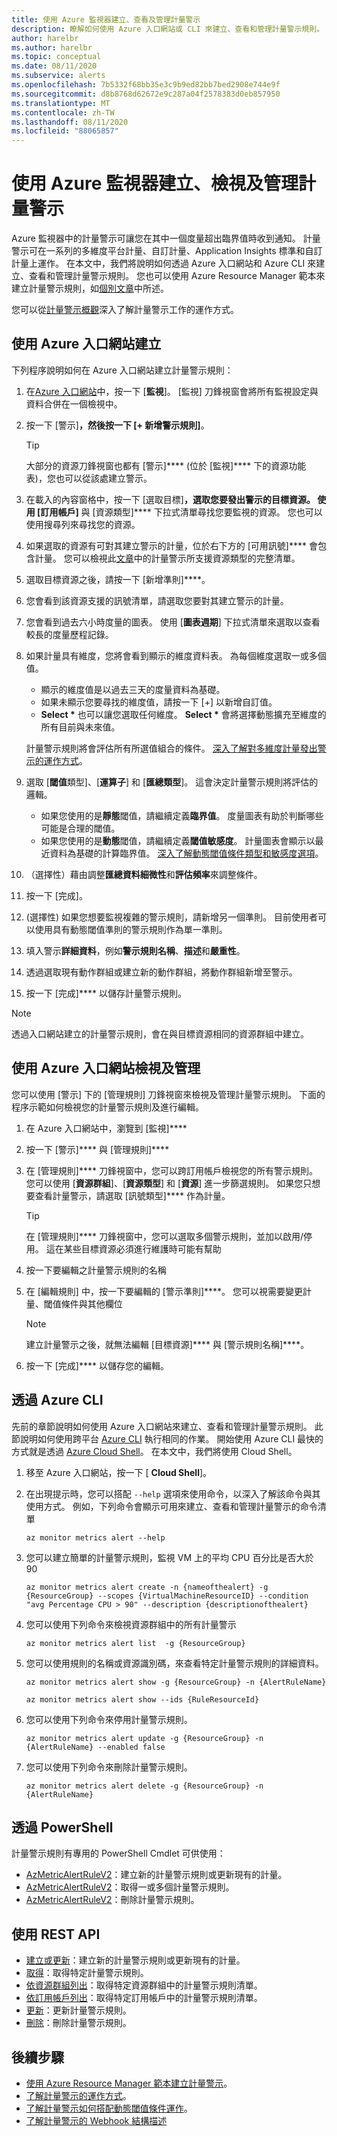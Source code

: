 ```yaml
---
title: 使用 Azure 監視器建立、查看及管理計量警示
description: 瞭解如何使用 Azure 入口網站或 CLI 來建立、查看和管理計量警示規則。
author: harelbr
ms.author: harelbr
ms.topic: conceptual
ms.date: 08/11/2020
ms.subservice: alerts
ms.openlocfilehash: 7b5332f68bb35e3c9b9ed82bb7bed2908e744e9f
ms.sourcegitcommit: d8b8768d62672e9c287a04f2578383d0eb857950
ms.translationtype: MT
ms.contentlocale: zh-TW
ms.lasthandoff: 08/11/2020
ms.locfileid: "88065857"
---
```

# <a name="create-view-and-manage-metric-alerts-using-azure-monitor"></a>使用 Azure 監視器建立、檢視及管理計量警示

Azure 監視器中的計量警示可讓您在其中一個度量超出臨界值時收到通知。 計量警示可在一系列的多維度平台計量、自訂計量、Application Insights 標準和自訂計量上運作。 在本文中，我們將說明如何透過 Azure 入口網站和 Azure CLI 來建立、查看和管理計量警示規則。 您也可以使用 Azure Resource Manager 範本來建立計量警示規則，如[個別文章](alerts-metric-create-templates.md)中所述。

您可以從[計量警示概觀](alerts-metric-overview.md)深入了解計量警示工作的運作方式。

## <a name="create-with-azure-portal"></a>使用 Azure 入口網站建立

下列程序說明如何在 Azure 入口網站建立計量警示規則：

1. 在[Azure 入口網站](https://portal.azure.com)中，按一下 [**監視**]。 [監視] 刀鋒視窗會將所有監視設定與資料合併在一個檢視中。

2. 按一下 [警示]****，然後按一下 [+ 新增警示規則]****。

    > [!TIP]
    > 大部分的資源刀鋒視窗也都有 [警示]**** (位於 [監視]**** 下的資源功能表)，您也可以從該處建立警示。

3. 在載入的內容窗格中，按一下 [選取目標]****，選取您要發出警示的目標資源。 使用 [訂用帳戶]**** 與 [資源類型]**** 下拉式清單尋找您要監視的資源。 您也可以使用搜尋列來尋找您的資源。

4. 如果選取的資源有可對其建立警示的計量，位於右下方的 [可用訊號]**** 會包含計量。 您可以檢視此[文章](./alerts-metric-near-real-time.md#metrics-and-dimensions-supported)中的計量警示所支援資源類型的完整清單。

5. 選取目標資源之後，請按一下 [新增準則]****。

6. 您會看到該資源支援的訊號清單，請選取您要對其建立警示的計量。

7. 您會看到過去六小時度量的圖表。 使用 [**圖表週期**] 下拉式清單來選取以查看較長的度量歷程記錄。

8. 如果計量具有維度，您將會看到顯示的維度資料表。 為每個維度選取一或多個值。
    - 顯示的維度值是以過去三天的度量資料為基礎。
    - 如果未顯示您要尋找的維度值，請按一下 [+] 以新增自訂值。
    - **Select \*** 也可以讓您選取任何維度。 **Select \*** 會將選擇動態擴充至維度的所有目前與未來值。

    計量警示規則將會評估所有所選值組合的條件。 [深入了解對多維度計量發出警示的運作方式](alerts-metric-overview.md)。

9. 選取 [**閾值**類型]、[**運算子**] 和 [**匯總類型**]。 這會決定計量警示規則將評估的邏輯。
    - 如果您使用的是**靜態**閾值，請繼續定義**臨界值**。 度量圖表有助於判斷哪些可能是合理的閾值。
    - 如果您使用的是**動態**閾值，請繼續定義**閾值敏感度**。 計量圖表會顯示以最近資料為基礎的計算臨界值。 [深入了解動態閾值條件類型和敏感度選項](alerts-dynamic-thresholds.md)。

10. （選擇性）藉由調整**匯總資料細微性**和**評估頻率**來調整條件。 

11. 按一下 [完成]。

12. (選擇性) 如果您想要監視複雜的警示規則，請新增另一個準則。 目前使用者可以使用具有動態閾值準則的警示規則作為單一準則。

13. 填入警示**詳細資料**，例如**警示規則名稱**、**描述**和**嚴重性**。

14. 透過選取現有動作群組或建立新的動作群組，將動作群組新增至警示。

15. 按一下 [完成]**** 以儲存計量警示規則。

> [!NOTE]
> 透過入口網站建立的計量警示規則，會在與目標資源相同的資源群組中建立。

## <a name="view-and-manage-with-azure-portal"></a>使用 Azure 入口網站檢視及管理

您可以使用 [警示] 下的 [管理規則] 刀鋒視窗來檢視及管理計量警示規則。 下面的程序示範如何檢視您的計量警示規則及進行編輯。

1. 在 Azure 入口網站中，瀏覽到 [監視]****

2. 按一下 [警示]**** 與 [管理規則]****

3. 在 [管理規則]**** 刀鋒視窗中，您可以跨訂用帳戶檢視您的所有警示規則。 您可以使用 [**資源群組**]、[**資源類型**] 和 [**資源**] 進一步篩選規則。 如果您只想要查看計量警示，請選取 [訊號類型]**** 作為計量。

    > [!TIP]
    > 在 [管理規則]**** 刀鋒視窗中，您可以選取多個警示規則，並加以啟用/停用。 這在某些目標資源必須進行維護時可能有幫助

4. 按一下要編輯之計量警示規則的名稱

5. 在 [編輯規則] 中，按一下要編輯的 [警示準則]****。 您可以視需要變更計量、閾值條件與其他欄位

    > [!NOTE]
    > 建立計量警示之後，就無法編輯 [目標資源]**** 與 [警示規則名稱]****。

6. 按一下 [完成]**** 以儲存您的編輯。


## <a name="with-azure-cli"></a>透過 Azure CLI

先前的章節說明如何使用 Azure 入口網站來建立、查看和管理計量警示規則。 此節說明如何使用跨平台 [Azure CLI](/cli/azure/get-started-with-azure-cli?view=azure-cli-latest) 執行相同的作業。 開始使用 Azure CLI 最快的方式就是透過 [Azure Cloud Shell](../../cloud-shell/overview.md?view=azure-cli-latest)。 在本文中，我們將使用 Cloud Shell。

1. 移至 Azure 入口網站，按一下 [ **Cloud Shell**]。

2. 在出現提示時，您可以搭配 ``--help`` 選項來使用命令，以深入了解該命令與其使用方式。 例如，下列命令會顯示可用來建立、查看和管理計量警示的命令清單

    ```azurecli
    az monitor metrics alert --help
    ```

3. 您可以建立簡單的計量警示規則，監視 VM 上的平均 CPU 百分比是否大於 90

    ```azurecli
    az monitor metrics alert create -n {nameofthealert} -g {ResourceGroup} --scopes {VirtualMachineResourceID} --condition "avg Percentage CPU > 90" --description {descriptionofthealert}
    ```

4. 您可以使用下列命令來檢視資源群組中的所有計量警示

    ```azurecli
    az monitor metrics alert list  -g {ResourceGroup}
    ```

5. 您可以使用規則的名稱或資源識別碼，來查看特定計量警示規則的詳細資料。

    ```azurecli
    az monitor metrics alert show -g {ResourceGroup} -n {AlertRuleName}
    ```

    ```azurecli
    az monitor metrics alert show --ids {RuleResourceId}
    ```

6. 您可以使用下列命令來停用計量警示規則。

    ```azurecli
    az monitor metrics alert update -g {ResourceGroup} -n {AlertRuleName} --enabled false
    ```

7. 您可以使用下列命令來刪除計量警示規則。

    ```azurecli
    az monitor metrics alert delete -g {ResourceGroup} -n {AlertRuleName}
    ```

## <a name="with-powershell"></a>透過 PowerShell

計量警示規則有專用的 PowerShell Cmdlet 可供使用：

- [AzMetricAlertRuleV2](/powershell/module/az.monitor/add-azmetricalertrulev2)：建立新的計量警示規則或更新現有的計量。
- [AzMetricAlertRuleV2](/powershell/module/az.monitor/get-azmetricalertrulev2)：取得一或多個計量警示規則。
- [AzMetricAlertRuleV2](/powershell/module/az.monitor/remove-azmetricalertrulev2)：刪除計量警示規則。

## <a name="with-rest-api"></a>使用 REST API

- [建立或更新](/rest/api/monitor/metricalerts/createorupdate)：建立新的計量警示規則或更新現有的計量。
- [取得](/rest/api/monitor/metricalerts/get)：取得特定計量警示規則。
- [依資源群組列出](/rest/api/monitor/metricalerts/listbyresourcegroup)：取得特定資源群組中的計量警示規則清單。
- [依訂用帳戶列出](/rest/api/monitor/metricalerts/listbysubscription)：取得特定訂用帳戶中的計量警示規則清單。
- [更新](/rest/api/monitor/metricalerts/update)：更新計量警示規則。
- [刪除](/rest/api/monitor/metricalerts/delete)：刪除計量警示規則。

## <a name="next-steps"></a>後續步驟

- [使用 Azure Resource Manager 範本建立計量警示](./alerts-metric-create-templates.md)。
- [了解計量警示的運作方式](alerts-metric-overview.md)。
- [了解計量警示如何搭配動態閾值條件運作](alerts-dynamic-thresholds.md)。
- [了解計量警示的 Webhook 結構描述](./alerts-metric-near-real-time.md#payload-schema)

